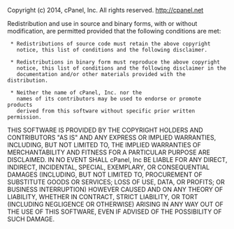 Copyright (c) 2014, cPanel, Inc.
All rights reserved.
http://cpanel.net

Redistribution and use in source and binary forms, with or without
modification, are permitted provided that the following conditions are met:

     * Redistributions of source code must retain the above copyright
       notice, this list of conditions and the following disclaimer.

     * Redistributions in binary form must reproduce the above copyright
       notice, this list of conditions and the following disclaimer in the
       documentation and/or other materials provided with the distribution.

     * Neither the name of cPanel, Inc. nor the
       names of its contributors may be used to endorse or promote products
       derived from this software without specific prior written permission.

THIS SOFTWARE IS PROVIDED BY THE COPYRIGHT HOLDERS AND CONTRIBUTORS "AS IS" AND
ANY EXPRESS OR IMPLIED WARRANTIES, INCLUDING, BUT NOT LIMITED TO, THE IMPLIED 
WARRANTIES OF MERCHANTABILITY AND FITNESS FOR A PARTICULAR PURPOSE ARE DISCLAIMED. 
IN NO EVENT SHALL cPanel, Inc BE LIABLE FOR ANY DIRECT, INDIRECT, INCIDENTAL, 
SPECIAL, EXEMPLARY, OR CONSEQUENTIAL DAMAGES (INCLUDING, BUT NOT LIMITED TO, 
PROCUREMENT OF SUBSTITUTE GOODS OR SERVICES; LOSS OF USE, DATA, OR PROFITS; 
OR BUSINESS INTERRUPTION) HOWEVER CAUSED AND ON ANY THEORY OF LIABILITY, 
WHETHER IN CONTRACT, STRICT LIABILITY, OR TORT (INCLUDING NEGLIGENCE OR OTHERWISE) 
ARISING IN ANY WAY OUT OF THE USE OF THIS SOFTWARE, EVEN IF ADVISED OF THE POSSIBILITY OF 
SUCH DAMAGE.
